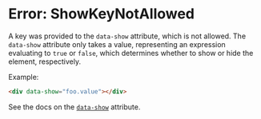 # Error: ShowKeyNotAllowed

A key was provided to the `data-show` attribute, which is not allowed. The `data-show` attribute only takes a value, representing an expression evaluating to `true` or `false`, which determines whether to show or hide the element, respectively.

Example:

```html
<div data-show="foo.value"></div>
```

See the docs on the [`data-show`](https://data-star.dev/reference/plugins_visibility#show) attribute.